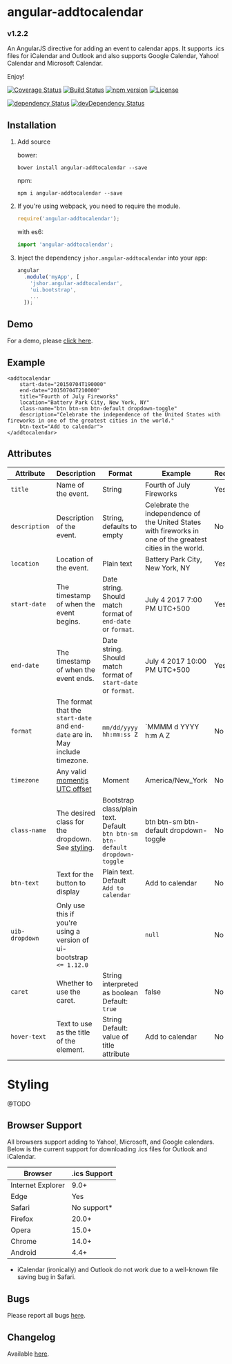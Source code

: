 # angular-addtocalendar

### v1.2.2

An AngularJS directive for adding an event to calendar apps. It supports .ics files for iCalendar and Outlook and also supports Google Calendar, Yahoo! Calendar and Microsoft Calendar.

Enjoy!

[![Coverage Status](https://coveralls.io/repos/github/jshor/angular-addtocalendar/badge.svg?branch=master)](https://coveralls.io/github/jshor/angular-addtocalendar?branch=master) [![Build Status](https://travis-ci.org/jshor/angular-addtocalendar.svg?branch=master)](https://travis-ci.org/jshor/angular-addtocalendar) [![npm version](https://badge.fury.io/js/angular-addtocalendar.svg)](https://badge.fury.io/js/angular-addtocalendar) [![License](http://img.shields.io/:license-mit-blue.svg)](http://doge.mit-license.org)

[![dependency Status](https://david-dm.org/jshor/angular-addtocalendar/status.png)](https://david-dm.org/jshor/angular-addtocalendar#info=dependencies) [![devDependency Status](https://david-dm.org/jshor/angular-addtocalendar/dev-status.png)](https://david-dm.org/jshor/angular-addtocalendar#info=devDependencies)

## Installation

1. Add source

    bower:
    ```
    bower install angular-addtocalendar --save
    ```
    npm:

    ```
    npm i angular-addtocalendar --save
    ```

2. If you're using webpack, you need to require the module.

    ```javascript
    require('angular-addtocalendar');
    ```

    with es6:

    ```javascript
    import 'angular-addtocalendar';
    ```

3. Inject the dependency `jshor.angular-addtocalendar` into your app:

    ```javascript
    angular
      .module('myApp', [
        'jshor.angular-addtocalendar', 
        'ui.bootstrap',
        ...
      ]);
    ```

## Demo

For a demo, please [click here](http://jshor.github.io/angular-addtocalendar/demo/).

## Example

```
<addtocalendar
    start-date="20150704T190000"
    end-date="20150704T210000"
    title="Fourth of July Fireworks"
    location="Battery Park City, New York, NY"
    class-name="btn btn-sm btn-default dropdown-toggle"
    description="Celebrate the independence of the United States with fireworks in one of the greatest cities in the world."
    btn-text="Add to calendar">
</addtocalendar>
```

## Attributes

| **Attribute**        | **Description**                                                                                               | **Format**                                                                    | **Example**                                                                                                 | **Required**  |
|----------------------|-------------------------------------------------------------------------------------------------------------- |------------------------------------------------------------------------------ |------------------------------------------------------------------------------------------------------------ |-------------- |
| `title`              | Name of the event.                                                                                            | String                                                                        | Fourth of July Fireworks                                                                                    | Yes           |
| `description`        | Description of the event.                                                                                     | String, defaults to empty                                                     | Celebrate the independence of the United States with fireworks in one of the greatest cities in the world.  | No            |
| `location`           | Location of the event.                                                                                        | Plain text                                                                    | Battery Park City, New York, NY                                                                             | Yes           |
| `start-date`         | The timestamp of when the event begins.                                                                       | Date string. Should match format of `end-date` or `format`.                   | July 4 2017 7:00 PM UTC+500                                                                                 | Yes           |
| `end-date`           | The timestamp of when the event ends.                                                                         | Date string. Should match format of `start-date` or `format`.                 | July 4 2017 10:00 PM UTC+500                                                                                | Yes           |
| `format`             | The format that the `start-date` and `end-date` are in. May include timezone.                                 | `mm/dd/yyyy hh:mm:ss Z`                                                       | `MMMM d YYYY h:m A Z                                                                                        | No            |
| `timezone`           | Any valid [momentjs UTC offset](http://momentjs.com/docs/#/parsing/utc/)                                      | Moment                                                                        | America/New_York                                                                                            | No            |
| `class-name`         | The desired class for the dropdown. See [styling]().                                                          | Bootstrap class/plain text. Default `btn btn-sm btn-default dropdown-toggle`  | btn btn-sm btn-default dropdown-toggle                                                                      | No            |
| `btn-text`           | Text for the button to display                                                                                | Plain text. Default `Add to calendar`                                         | Add to  calendar                                                                                            | No            |
| `uib-dropdown`       | Only use this if you're using a version of ui-bootstrap `<= 1.12.0`                                           |                                                                               | `null`                                                                                                      | No            |
| `caret`              | Whether to use the caret.                                                                                     | String interpreted as boolean Default: `true`                                 | false                                                                                                       | No            |
| `hover-text`         | Text to use as the title of the element.                                                                      | String Default: value of title attribute                                      | Add to calendar                                                                                             | No            |

# Styling

@TODO

## Browser Support

All browsers support adding to Yahoo!, Microsoft, and Google calendars. Below is the current support for downloading .ics files for Outlook and iCalendar.

| Browser           | .ics Support |
|-------------------|--------------|
| Internet Explorer | 9.0+         |
| Edge              | Yes          |
| Safari            | No support*  |
| Firefox           | 20.0+        |
| Opera             | 15.0+        |
| Chrome            | 14.0+        |
| Android           | 4.4+         |

* iCalendar (ironically) and Outlook do not work due to a well-known file saving bug in Safari.

## Bugs

Please report all bugs [here](https://github.com/jshor/angular-addtocalendar/issues).

## Changelog

Available [here](https://github.com/jshor/angular-addtocalendar/blob/master/CHANGELOG.md).
